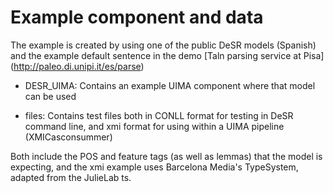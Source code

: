 Example component and data
==========================

The example is created by using one of the public DeSR models (Spanish) and the example default sentence in the demo [Taln parsing service at Pisa] (http://paleo.di.unipi.it/es/parse)

- DESR_UIMA: Contains an example UIMA component where that model can be used

- files: Contains test files both in CONLL format for testing in DeSR command line, and xmi format for using within a UIMA pipeline (XMICasconsummer)

Both include the POS and feature tags (as well as lemmas) that the model is expecting, and the xmi example uses Barcelona Media's TypeSystem, adapted from the JulieLab ts.
